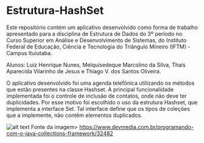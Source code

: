 # Estrutura-HashSet
Este repositório contém um aplicativo desenvolvido como forma de trabalho apresentado para a disciplina de Estrutura de Dados do 3º período no Curso Superior em Análise e Desenvolvimento de Sistemas, do Instituto Federal de Educação, Ciência e Tecnologia do Triângulo Mineiro (IFTM) - Campus Ituiutaba.

Alunos: Luiz Henrique Nunes, Melquisedeque Marcolino da Silva, Thaís Aparecida Vilarinho de Jesus e Thiago V. dos Santos Oliveira.

O aplicativo desenvolvido foi uma agenda telefônica utilizando os métodos que estão presentes na classe Hashset. A principal funcionalidade implementada foi o controle de inclusão de contatos, onde não deve ter duplicidades. Por esse motivo foi escolhido o uso da estrutura Hashset, que implementa a interface Set. Tal interface define que os tipos de coleções que a implemente, não contêm elementos duplicados.



![alt text](http://arquivo.devmedia.com.br/REVISTAS/easyjava/imagens/50/3/1.png)
Fonte da imagem> https://www.devmedia.com.br/programando-com-o-java-collections-framework/32482

